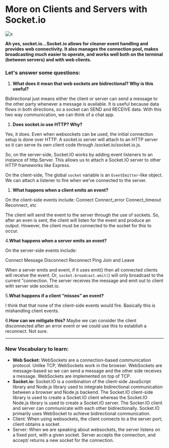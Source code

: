 # More on Clients and Servers with Socket.io

![x](https://media.giphy.com/media/1ggzuchWJ0ps4/giphy.gif)

**Ah yes, socket.io...Socket.io allows for cleaner event handling and provides web connectivity. It also manages the connection pool, makes broadcasting much easier to operate, and works well both on the terminal (between servers) and with web clients.**

### Let's answer some questions:

1. **What does it mean that web sockets are bidirectional? Why is this useful?**

Bidirectional just means either the client or server can send a message to the other party whenever a message is available. It is useful because data flows in both directions, so a socket can SEND and RECEIVE data. With this two way communication, we can think of a chat app.


1. **Does socket.io use HTTP? Why?**
   
Yes, it does. Even when websockets can be used, the initial connection setup is done over HTTP. A socket.io server will attach to an HTTP server so it can serve its own client code through /socket.io/socket.io.js.

So, on the server-side, Socket.IO works by adding event listeners to an instance of http.Server. This allows us to attach a Socket.IO server to other HTTP frameworks like Express.

On the client-side, The global `socket` variable is an `EventEmitter`-like object. We can attach a listener to fire when we’ve connected to the server.

   
1. **What happens when a client emits an event?**
   

On the client-side events include:
Connect
Connect_error
Connect_timeout
Reconnect, etc

The client will send the event to the server through the use of sockets. So, after an even is sent, the client will listen for the event and produce an output. However, the client must be connected to the socket for this to occur.

4.**What happens when a server emits an event?**

On the server-side events include:

Connect
Message
Disconnect
Reconnect
Ping
Join and
Leave

When a server emits and event, if it uses emit() then all connected clients will receive the event. Or, `socket.broadcast.emit(`) will only broadcast to the current "connection. The server receives the message and emit out to client with server side socket.io.

5.**What happens if a client “misses” an event?**

I think that that none of the client-side events would fire. Basically this is mishandling client events. 

6.**How can we mitigate this?**
Maybe we can consider the client disconnected after an error event or we could use this to establish a reconnect. Not sure.


------------------------

### New Vocabulary to learn:

- **Web Socket:**
   WebSockets are a connection-based communication protocol. Unlike TCP, WebSockets work in the browser. WebSockets are message-based so we can send a message and the other side receives a message. WebSockets are implemented on top of TCP. 
- **Socket.io:** 
  Socket.IO is a combination of the client-side JavaScript library and Node.js library used to integrate bidirectional communication between a browser and Node.js backend. The Socket.IO client-side library is used to create a Socket.IO client whereas the Socket.IO Node.js library is used to create a Socket.IO server. The Socker.IO client and server can communicate with each other bidirectionally. Socket.IO primarily uses WebSocket to achieve bidirectional communication.
- Client: When using websockets,  the client connects to a the server port; client obtains a socket.
- Server: When we are speaking about websockets,  the server listens on a fixed port, with a given socket. Server accepts the connection, and accept/ returns a new socket for the connection.